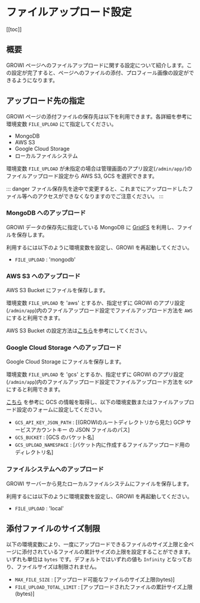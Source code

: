 # ファイルアップロード設定

[[toc]]

## 概要

GROWI ページへのファイルアップロードに関する設定について紹介します。この設定が完了すると、ページへのファイルの添付、プロフィール画像の設定ができるようになります。

## アップロード先の指定

GROWI ページの添付ファイルの保存先は以下を利用できます。各詳細を参考に環境変数 `FILE_UPLOAD` にて指定してください。

- MongoDB
- AWS S3
- Google Cloud Storage
- ローカルファイルシステム

環境変数 `FILE_UPLOAD` が未指定の場合は管理画面のアプリ設定(`/admin/app/`)のファイルアップロード設定から AWS S3, GCS を選択できます。

::: danger
ファイル保存先を途中で変更すると、これまでにアップロードしたファイル等へのアクセスができなくなりますのでご注意ください。
:::

### MongoDB へのアップロード

GROWI データの保存先に指定している MongoDB に [GridFS](https://docs.mongodb.com/manual/core/gridfs/) を利用し、ファイルを保存します。

利用するには以下のように環境変数を設定し、GROWI を再起動してください。

- `FILE_UPLOAD` : 'mongodb'

### AWS S3 へのアップロード

AWS S3 Bucket にファイルを保存します。

環境変数 `FILE_UPLOAD` を 'aws' とするか、指定せずに GROWI のアプリ設定(`/admin/app`)内のファイルアップロード設定でファイルアップロード方法を `AWS` にすると利用できます。

AWS S3 Bucket の設定方法は[こちら](../management-cookbook/app-settings.html#ファイルアップロード設定)を参考にしてください。

### Google Cloud Storage へのアップロード

Google Cloud Storage にファイルを保存します。

環境変数 `FILE_UPLOAD` を 'gcs' とするか、指定せずに GROWI のアプリ設定(`/admin/app`)内のファイルアップロード設定でファイルアップロード方法を `GCP` にすると利用できます。

[こちら](https://cloud.google.com/iam/docs/creating-managing-service-account-keys) を参考に GCS の情報を取得し、以下の環境変数またはファイルアップロード設定のフォームに設定してください。

- `GCS_API_KEY_JSON_PATH` : [(GROWIのルートディレクトリから見た) GCP サービスアカウントキー の JSON ファイルのパス]
- `GCS_BUCKET` : [GCS のバケット名]
- `GCS_UPLOAD_NAMESPACE` : [バケット内に作成するファイルアップロード用のディレクトリ名]

### ファイルシステムへのアップロード

GROWI サーバーから見たローカルファイルシステムにファイルを保存します。

利用するには以下のように環境変数を設定し、GROWI を再起動してください。

- `FILE_UPLOAD` : 'local'

## 添付ファイルのサイズ制限

以下の環境変数により、一度にアップロードできるファイルのサイズ上限と全ページに添付されているファイルの累計サイズの上限を設定することができます。いずれも単位は `bytes` です。デフォルトではいずれの値も `Infinity` となっており、ファイルサイズは制限されません。

- `MAX_FILE_SIZE` : [アップロード可能なファイルのサイズ上限(bytes)]
- `FILE_UPLOAD_TOTAL_LIMIT` : [アップロードされたファイルの累計サイズ上限(bytes)]
